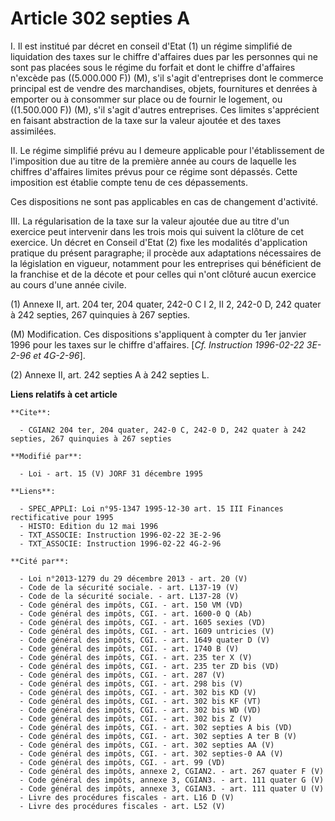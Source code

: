 # Article 302 septies A

I. Il est institué par décret en conseil d'Etat (1) un régime simplifié de liquidation des taxes sur le chiffre d'affaires
dues par les personnes qui ne sont pas placées sous le régime du forfait et dont le chiffre d'affaires n'excède pas
((5.000.000 F)) (M), s'il s'agit d'entreprises dont le commerce principal est de vendre des marchandises, objets, fournitures
et denrées à emporter ou à consommer sur place ou de fournir le logement, ou ((1.500.000 F)) (M), s'il s'agit d'autres
entreprises. Ces limites s'apprécient en faisant abstraction de la taxe sur la valeur ajoutée et des taxes assimilées.

II. Le régime simplifié prévu au I demeure applicable pour l'établissement de l'imposition due au titre de la première année
au cours de laquelle les chiffres d'affaires limites prévus pour ce régime sont dépassés. Cette imposition est établie compte
tenu de ces dépassements.

Ces dispositions ne sont pas applicables en cas de changement d'activité.

III. La régularisation de la taxe sur la valeur ajoutée due au titre d'un exercice peut intervenir dans les trois mois qui
suivent la clôture de cet exercice. Un décret en Conseil d'Etat (2) fixe les modalités d'application pratique du présent
paragraphe; il procède aux adaptations nécessaires de la législation en vigueur, notamment pour les entreprises qui
bénéficient de la franchise et de la décote et pour celles qui n'ont clôturé aucun exercice au cours d'une année civile.

(1) Annexe II, art. 204 ter, 204 quater, 242-0 C I 2, II 2, 242-0 D, 242 quater à 242 septies, 267 quinquies à 267 septies.

(M) Modification. Ces dispositions s'appliquent à compter du 1er janvier 1996 pour les taxes sur le chiffre d'affaires. [*Cf.
Instruction 1996-02-22 3E-2-96 et 4G-2-96*].

(2) Annexe II, art. 242 septies A à 242 septies L.

**Liens relatifs à cet article**

	**Cite**:

	  - CGIAN2 204 ter, 204 quater, 242-0 C, 242-0 D, 242 quater à 242 septies, 267 quinquies à 267 septies

	**Modifié par**:

	  - Loi - art. 15 (V) JORF 31 décembre 1995

	**Liens**:

	  - SPEC_APPLI: Loi n°95-1347 1995-12-30 art. 15 III Finances rectificative pour 1995
	  - HISTO: Edition du 12 mai 1996
	  - TXT_ASSOCIE: Instruction 1996-02-22 3E-2-96
	  - TXT_ASSOCIE: Instruction 1996-02-22 4G-2-96

	**Cité par**:

	  - Loi n°2013-1279 du 29 décembre 2013 - art. 20 (V)
	  - Code de la sécurité sociale. - art. L137-19 (V)
	  - Code de la sécurité sociale. - art. L137-28 (V)
	  - Code général des impôts, CGI. - art. 150 VM (VD)
	  - Code général des impôts, CGI. - art. 1600-0 Q (Ab)
	  - Code général des impôts, CGI. - art. 1605 sexies (VD)
	  - Code général des impôts, CGI. - art. 1609 untricies (V)
	  - Code général des impôts, CGI. - art. 1649 quater D (V)
	  - Code général des impôts, CGI. - art. 1740 B (V)
	  - Code général des impôts, CGI. - art. 235 ter X (V)
	  - Code général des impôts, CGI. - art. 235 ter ZD bis (VD)
	  - Code général des impôts, CGI. - art. 287 (V)
	  - Code général des impôts, CGI. - art. 298 bis (V)
	  - Code général des impôts, CGI. - art. 302 bis KD (V)
	  - Code général des impôts, CGI. - art. 302 bis KF (VT)
	  - Code général des impôts, CGI. - art. 302 bis WD (VD)
	  - Code général des impôts, CGI. - art. 302 bis Z (V)
	  - Code général des impôts, CGI. - art. 302 septies A bis (VD)
	  - Code général des impôts, CGI. - art. 302 septies A ter B (V)
	  - Code général des impôts, CGI. - art. 302 septies AA (V)
	  - Code général des impôts, CGI. - art. 302 septies-0 AA (V)
	  - Code général des impôts, CGI. - art. 99 (VD)
	  - Code général des impôts, annexe 2, CGIAN2. - art. 267 quater F (V)
	  - Code général des impôts, annexe 3, CGIAN3. - art. 111 quater G (V)
	  - Code général des impôts, annexe 3, CGIAN3. - art. 111 quater U (V)
	  - Livre des procédures fiscales - art. L16 D (V)
	  - Livre des procédures fiscales - art. L52 (V)
